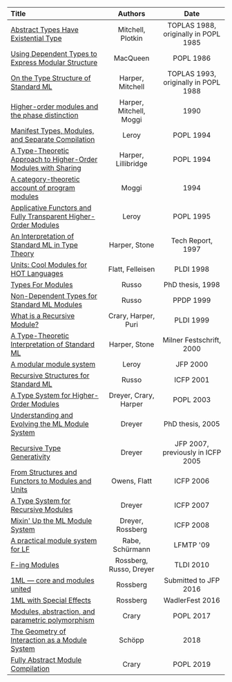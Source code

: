 | Title | Authors | Date |
|:------|:-------:|:----:|
|[Abstract Types Have Existential Type](pdfs/mitchell88.pdf)| Mitchell, Plotkin | TOPLAS 1988, originally in POPL 1985 |
|[Using Dependent Types to Express Modular Structure](pdfs/macqueen86.pdf)| MacQueen | POPL 1986 |
|[On the Type Structure of Standard ML](pdfs/harper93.pdf)| Harper, Mitchell | TOPLAS 1993, originally in POPL 1988 |
|[Higher-order modules and the phase distinction](pdfs/harper-mm-90.pdf) | Harper, Mitchell, Moggi | 1990
|[Manifest Types, Modules, and Separate Compilation](pdfs/leroy94.pdf)| Leroy | POPL 1994 |
|[A Type-Theoretic Approach to Higher-Order Modules with Sharing](pdfs/harper94.pdf)| Harper, Lillibridge | POPL 1994 |
|[A category-theoretic account of program modules](pdfs/10.1.1.79.2307.pdf)| Moggi | 1994 |
|[Applicative Functors and Fully Transparent Higher-Order Modules](pdfs/leroy95.pdf)| Leroy | POPL 1995 |
|[An Interpretation of Standard ML in Type Theory](pdfs/harper-stone-long.pdf)| Harper, Stone | Tech Report, 1997 |
|[Units: Cool Modules for HOT Languages](pdfs/flatt98.pdf)| Flatt, Felleisen | PLDI 1998 |
|[Types For Modules](pdfs/Types-for-Modules-Thesis.pdf)| Russo | PhD thesis, 1998 |
|[Non-Dependent Types for Standard ML Modules](pdfs/russo99.pdf)| Russo | PPDP 1999 |
|[What is a Recursive Module?](pdfs/crary99.pdf)| Crary, Harper, Puri | PLDI 1999 |
|[A Type-Theoretic Interpretation of Standard ML](pdfs/harper-stone-short.pdf)| Harper, Stone | Milner Festschrift, 2000 |
|[A modular module system](pdfs/xleroy-modular_modules-jfp.pdf) | Leroy | JFP 2000 |
|[Recursive Structures for Standard ML](pdfs/russo01.pdf)| Russo | ICFP 2001 |
|[A Type System for Higher-Order Modules](pdfs/dreyer03.pdf)| Dreyer, Crary, Harper | POPL 2003 |
|[Understanding and Evolving the ML Module System](pdfs/dreyer-thesis.pdf)| Dreyer | PhD thesis, 2005 |
|[Recursive Type Generativity](pdfs/dreyer-rtg.pdf)| Dreyer | JFP 2007, previously in ICFP 2005 |
|[From Structures and Functors to Modules and Units](pdfs/owens06.pdf)| Owens, Flatt | ICFP 2006 |
|[A Type System for Recursive Modules](pdfs/dreyer07.pdf)| Dreyer | ICFP 2007 |
|[Mixin' Up the ML Module System](pdfs/mixml-long.pdf)| Dreyer, Rossberg | ICFP 2008 |
|[A practical module system for LF](pdfs/mod.pdf) | Rabe, Schürmann | LFMTP '09 |
|[F-ing Modules](pdfs/f-ing.pdf)| Rossberg, Russo, Dreyer | TLDI 2010 |
|[1ML — core and modules united](pdfs/1ml-jfp-draft.pdf) | Rossberg | Submitted to JFP 2016
|[1ML with Special Effects](pdfs/1ml-effects.pdf) | Rossberg | WadlerFest 2016
|[Modules, abstraction, and parametric polymorphism](pdfs/mapp.pdf) | Crary | POPL 2017
|[The Geometry of Interaction as a Module System](pdfs/modules_tr.pdf) | Schöpp | 2018
|[Fully Abstract Module Compilation](pdfs/famc.pdf) | Crary | POPL 2019 |